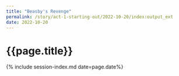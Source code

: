 ```yaml
---
title: "Beasby's Revenge"
permalink: /story/act-1-starting-out/2022-10-20/index:output_ext
date: 2022-10-20
---
```


# {{page.title}}

{% include session-index.md date=page.date%}